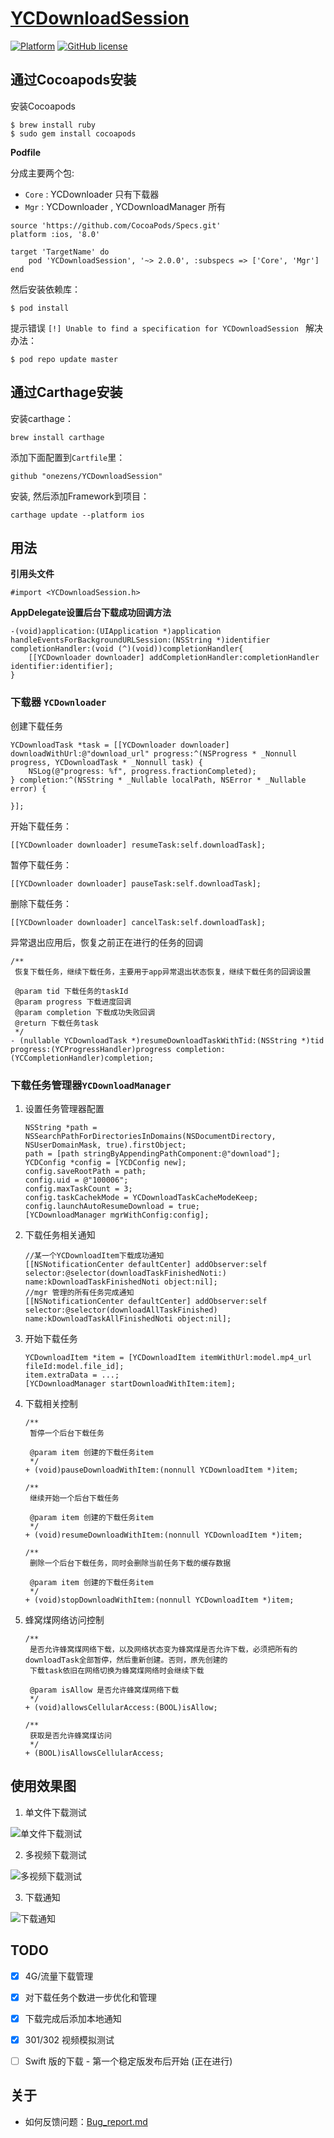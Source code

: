 # [YCDownloadSession](https://onezens.github.io/YCDownloadSession/)

[![Platform](https://img.shields.io/badge/platform-iOS-yellowgreen.svg)](https://github.com/onezens/YCDownloadSession)
[![GitHub license](https://img.shields.io/github/license/onezens/YCDownloadSession.svg)](https://github.com/onezens/YCDownloadSession/blob/master/LICENSE)


## 通过Cocoapods安装

安装Cocoapods

```
$ brew install ruby
$ sudo gem install cocoapods
```

**Podfile**

分成主要两个包:

- `Core` : YCDownloader 只有下载器
- `Mgr`  : YCDownloader , YCDownloadManager 所有

```
source 'https://github.com/CocoaPods/Specs.git'
platform :ios, '8.0'

target 'TargetName' do
    pod 'YCDownloadSession', '~> 2.0.0', :subspecs => ['Core', 'Mgr']
end
```

然后安装依赖库：

```
$ pod install
```

提示错误 `[!] Unable to find a specification for YCDownloadSession ` 解决办法：

```
$ pod repo update master
```
## 通过Carthage安装
安装carthage：

```
brew install carthage
```
添加下面配置到`Cartfile`里：

```
github "onezens/YCDownloadSession"
```
安装, 然后添加Framework到项目：

```
carthage update --platform ios
```

## 用法

**引用头文件**

```
#import <YCDownloadSession.h>
```


**AppDelegate设置后台下载成功回调方法**

```
-(void)application:(UIApplication *)application handleEventsForBackgroundURLSession:(NSString *)identifier completionHandler:(void (^)(void))completionHandler{
    [[YCDownloader downloader] addCompletionHandler:completionHandler identifier:identifier];
}
```

### 下载器 `YCDownloader`

创建下载任务

```
YCDownloadTask *task = [[YCDownloader downloader] downloadWithUrl:@"download_url" progress:^(NSProgress * _Nonnull progress, YCDownloadTask * _Nonnull task) {
    NSLog(@"progress: %f", progress.fractionCompleted); 
} completion:^(NSString * _Nullable localPath, NSError * _Nullable error) {
        
}];
```

开始下载任务：

```
[[YCDownloader downloader] resumeTask:self.downloadTask];
```

暂停下载任务：

```
[[YCDownloader downloader] pauseTask:self.downloadTask];
```

删除下载任务：

```
[[YCDownloader downloader] cancelTask:self.downloadTask];
```

异常退出应用后，恢复之前正在进行的任务的回调

```
/**
 恢复下载任务，继续下载任务，主要用于app异常退出状态恢复，继续下载任务的回调设置

 @param tid 下载任务的taskId
 @param progress 下载进度回调
 @param completion 下载成功失败回调
 @return 下载任务task
 */
- (nullable YCDownloadTask *)resumeDownloadTaskWithTid:(NSString *)tid progress:(YCProgressHandler)progress completion:(YCCompletionHandler)completion;
```

### 下载任务管理器`YCDownloadManager`

1. 设置任务管理器配置

    ```
    NSString *path = NSSearchPathForDirectoriesInDomains(NSDocumentDirectory, NSUserDomainMask, true).firstObject;
    path = [path stringByAppendingPathComponent:@"download"];
    YCDConfig *config = [YCDConfig new];
    config.saveRootPath = path;
    config.uid = @"100006";
    config.maxTaskCount = 3;
    config.taskCachekMode = YCDownloadTaskCacheModeKeep;
    config.launchAutoResumeDownload = true;
    [YCDownloadManager mgrWithConfig:config];
    ```

2. 下载任务相关通知

    ```
    //某一个YCDownloadItem下载成功通知
    [[NSNotificationCenter defaultCenter] addObserver:self selector:@selector(downloadTaskFinishedNoti:) name:kDownloadTaskFinishedNoti object:nil];
    //mgr 管理的所有任务完成通知
    [[NSNotificationCenter defaultCenter] addObserver:self selector:@selector(downloadAllTaskFinished) name:kDownloadTaskAllFinishedNoti object:nil];
    ```

3. 开始下载任务

    ```
    YCDownloadItem *item = [YCDownloadItem itemWithUrl:model.mp4_url fileId:model.file_id];
    item.extraData = ...;
    [YCDownloadManager startDownloadWithItem:item];
    ```
4. 下载相关控制

    ```
    /**
     暂停一个后台下载任务
     
     @param item 创建的下载任务item
     */
    + (void)pauseDownloadWithItem:(nonnull YCDownloadItem *)item;
    
    /**
     继续开始一个后台下载任务
     
     @param item 创建的下载任务item
     */
    + (void)resumeDownloadWithItem:(nonnull YCDownloadItem *)item;
    
    /**
     删除一个后台下载任务，同时会删除当前任务下载的缓存数据
     
     @param item 创建的下载任务item
     */
    + (void)stopDownloadWithItem:(nonnull YCDownloadItem *)item;
    ```
5. 蜂窝煤网络访问控制

    ```
    /**
     是否允许蜂窝煤网络下载，以及网络状态变为蜂窝煤是否允许下载，必须把所有的downloadTask全部暂停，然后重新创建。否则，原先创建的
     下载task依旧在网络切换为蜂窝煤网络时会继续下载
     
     @param isAllow 是否允许蜂窝煤网络下载
     */
    + (void)allowsCellularAccess:(BOOL)isAllow;
    
    /**
     获取是否允许蜂窝煤访问
     */
    + (BOOL)isAllowsCellularAccess;
    ```

## 使用效果图

1. 单文件下载测试

  ![单文件下载测试](http://src.onezen.cc/demo/download/1.gif)

2. 多视频下载测试

  ![多视频下载测试](http://src.onezen.cc/demo/download/2.gif)
  
3. 下载通知

  ![下载通知](http://src.onezen.cc/demo/download/4.png)


## TODO

* [x] 4G/流量下载管理
* [x] 对下载任务个数进一步优化和管理
* [x]  下载完成后添加本地通知
* [x] 301/302 视频模拟测试
* [ ] Swift 版的下载 - 第一个稳定版发布后开始 (正在进行)


## 关于

* 如何反馈问题：[Bug_report.md](https://github.com/onezens/YCDownloadSession/blob/master/.github/ISSUE_TEMPLATE/Bug_report.md)



